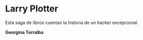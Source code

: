 # Larry Plotter

Esta saga de libros cuentan la historia de un hacker excepcional.

**Georgina Torralba**

